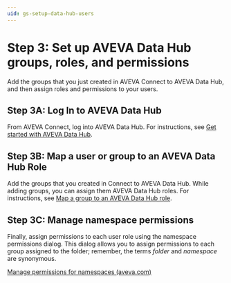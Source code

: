 ```yaml
---
uid: gs-setup-data-hub-users
---
```


# Step 3: Set up AVEVA Data Hub groups, roles, and permissions

Add the groups that you just created in AVEVA Connect to AVEVA Data Hub, and then assign roles and permissions to your users.

## Step 3A: Log In to AVEVA Data Hub

From AVEVA Connect, log into AVEVA Data Hub. For instructions, see [Get started with AVEVA Data Hub](https://docs.aveva.com/bundle/data-hub/page/overview/get-started/gs-overview.html).

## Step 3B: Map a user or group to an AVEVA Data Hub Role

Add the groups that you created in Connect to AVEVA Data Hub. While adding groups, you can assign them AVEVA Data Hub roles. For instructions, see [Map a group to an AVEVA Data Hub role](https://docs.aveva.com/bundle/data-hub/page/overview/get-started/aveva-cnnxt/cnnxt-mgmt/manage-permissions/map-group-adh.html).

## Step 3C: Manage namespace permissions

Finally, assign permissions to each user role using the namespace permissions dialog. This dialog allows you to assign permissions to each group assigned to the folder; remember, the terms _folder_ and _namespace_ are synonymous.

[Manage permissions for namespaces (aveva.com)](https://docs.aveva.com/bundle/data-hub/page/set-up/namespaces/namespaces-manage-permissions.html)
